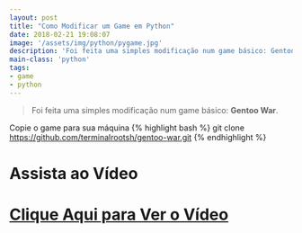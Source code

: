 ```yaml
---
layout: post
title: "Como Modificar um Game em Python"
date: 2018-02-21 19:08:07
image: '/assets/img/python/pygame.jpg'
description: 'Foi feita uma simples modificação num game básico: Gentoo War.'
main-class: 'python'
tags:
- game
- python
---
```


> Foi feita uma simples modificação num game básico: __Gentoo War__.

Copie o game para sua máquina
{% highlight bash %}
git clone https://github.com/terminalrootsh/gentoo-war.git
{% endhighlight  %}

# Assista ao Vídeo

# [Clique Aqui para Ver o Vídeo](https://www.youtube.com/watch?v=U_-67d9pryI)



<script async src="https://pagead2.googlesyndication.com/pagead/js/adsbygoogle.js"></script>

<!-- Informat -->
<ins class="adsbygoogle"
 style="display:block"
 data-ad-client="ca-pub-2838251107855362"
 data-ad-slot="2327980059"
 data-ad-format="auto"
 data-full-width-responsive="true"></ins>

<script>
(adsbygoogle = window.adsbygoogle || []).push({});
</script>


